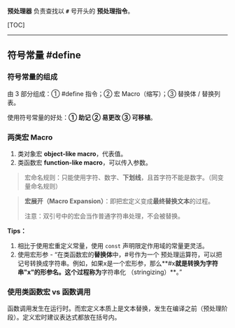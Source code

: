 **预处理器** 负责查找以 **`#`** 号开头的 **预处理指令**。

[TOC]

------

## 符号常量 #define

### 符号常量的组成

由 3 部分组成：① #define 指令；② 宏 Macro（缩写）；③ 替换体 / 替换列表。

使用符号常量的好处：**① 助记 ② 易更改 ③ 可移植**。

### 两类宏 Macro 

1. 类对象宏 **object-like macro**，代表值。
2. 类函数宏 **function-like macro**，可以传入参数。

>宏命名规则：只能使用字符、数字、**下划线**，且首字符不能是数字。（同变量命名规则）

>**宏展开（Macro Expansion）**：即把宏定义变成**最终替换文本**的过程。
>
>注意：双引号中的宏会当作普通字符串处理，不会被替换。

**Tips：**

1. 相比于使用宏重定义常量，使用 `const` 声明限定作用域的常量更灵活。
2. 使用宏形参 - “在类函数宏的**替换体**中，#号作为一个 预处理运算符，可以把记号转换成字符串。例如，如果x是一个宏形参，那么**#x**就是转换为字符串"x"的形参名。这个过程称为**字符串化 （stringizing）**。”

### 使用类函数宏 vs 函数调用

函数调用发生在运行时。而宏定义本质上是文本替换，发生在编译之前（预处理阶段）。定义宏时建议表达式都放在括号内。
